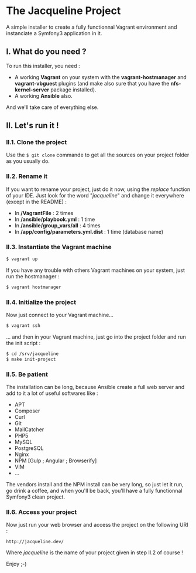 # The Jacqueline Project

A simple installer to create a fully functionnal Vagrant environment and instanciate a Symfony3 application in it.

## I. What do you need ?
To run this installer, you need :
- A working **Vagrant** on your system with the **vagrant-hostmanager** and **vagrant-vbguest** plugins (and make also sure that you have the **nfs-kernel-server** package installed).
- A working **Ansible** also.

And we'll take care of everything else.

## II. Let's run it !
### II.1. Clone the project
Use the `$ git clone` commande to get all the sources on your project folder as you usually do.

### II.2. Rename it
If you want to rename your project, just do it now, using the *replace* function of your IDE. Just look for the word "*jacqueline*" and change it everywhere (except in the README) : 
* In **/VagrantFile** : 2 times
* In **/ansible/playbook.yml** : 1 time
* In **/ansible/group_vars/all** : 4 times
* In **/app/config/parameters.yml.dist** : 1 time (database name)

### II.3. Instantiate the Vagrant machine
```sh
$ vagrant up
```
If you have any trouble with others Vagrant machines on your system, just run the hostmanager : 
```sh
$ vagrant hostmanager
```

### II.4. Initialize the project
Now just connect to your Vagrant machine... 
```sh
$ vagrant ssh
```
... and then in your Vagrant machine, just go into the project folder and run the init script :
```sh
$ cd /srv/jacqueline
$ make init-project
```

### II.5. Be patient
The installation can be long, because Ansible create a full web server and add to it a lot of useful softwares like :
* APT
* Composer 
* Curl
* Git
* MailCatcher
* PHP5
* MySQL
* PostgreSQL
* Nginx
* NPM [Gulp ; Angular ; Browserify]
* VIM
* ...

The vendors install and the NPM install can be very long, so just let it run, go drink a coffee, and when you'll be back, you'll have a fully functionnal Symfony3 clean project.

### II.6. Access your project 
Now just run your web browser and access the project on the following URI : 
```
http://jacqueline.dev/
```
Where *jacqueline* is the name of your project given in step II.2 of course !

Enjoy ;-)